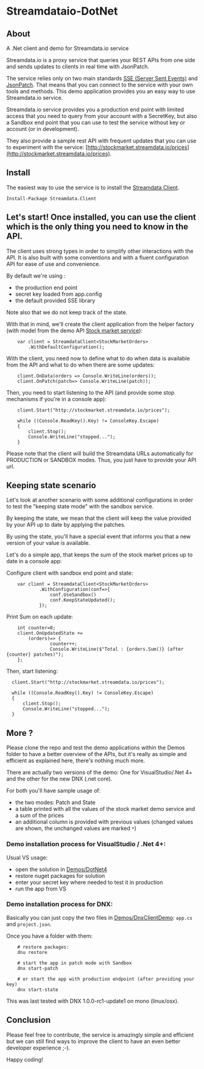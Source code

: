 # Streamdataio-DotNet

## About

A .Net client and demo for Streamdata.io service

Streamdata.io is a proxy service that queries your REST APIs from one side and sends updates to clients in real time with JsonPatch.

The service relies only on two main standards [SSE (Server Sent Events)](https://en.wikipedia.org/wiki/Server-sent_events) and [JsonPatch](https://tools.ietf.org/html/rfc6902). 
That means that you can connect to the service with your own tools and methods. This demo application provides you an easy way to use Streamdata.io service.

Streamdata.io service provides you a production end point with limited access that you need to query from your account with a SecretKey, but also a Sandbox end point that you can use to test the service without key or account (or in development).

They also provide a sample rest API with frequent updates that you can use to experiment with the service: [http://stockmarket.streamdata.io/prices](http://stockmarket.streamdata.io/prices).

## Install

The easiest way to use the service is to install the [Streamdata Client](https://www.nuget.org/packages/Streamdata.Client/).

    Install-Package Streamdata.Client

## Let's start! Once installed, you can use the client which is the only thing you need to know in the API.

The client uses strong types in order to simplify other interactions with the API. It is also built with some conventions and with a fluent configuration API for ease of use and convenience.

By default we're using :

* the production end point
* secret key loaded from app.config 
* the default provided SSE library

Note also that we do not keep track of the state.

With that in mind, we'll create the client application from the helper factory (with model from the demo API [Stock market service](http://stockmarket.streamdata.io/prices)):

        var client = StreamdataClient<StockMarketOrders>
            .WithDefaultConfiguration();

With the client, you need now to define what to do when data is available from the API and what to do when there are some updates:

        client.OnData(orders => Console.WriteLine(orders));
        client.OnPatch(patch=> Console.WriteLine(patch));

Then, you need to start listening to the API (and provide some stop mechanisms if you're in a console app):

        client.Start("http://stockmarket.streamdata.io/prices");

        while ((Console.ReadKey().Key) != ConsoleKey.Escape)
        {
            client.Stop();
            Console.WriteLine("stopped...");
        }    

Please note that the client will build the Streamdata URLs automatically for PRODUCTION or SANDBOX modes. Thus, you just have to provide your API url.

## Keeping state scenario

Let's look at another scenario with some additional configurations in order to test the "keeping state mode" with the sandbox service. 

By keeping the state, we mean that the client will keep the value provided by your API up to date by applying the patches.

By using the state, you'll have a special event that informs you that a new version of your value is available.

Let's do a simple app, that keeps the sum of the stock market prices up to date in a console app:

Configure client with sandbox end point and state:

        var client = StreamdataClient<StockMarketOrders>
                .WithConfiguration(conf=>{
                    conf.UseSandbox()
                    conf.KeepStateUpdated();
                });

Print Sum on each update:

        int counter=0;
        client.OnUpdatedState += 
            (orders)=> {
                    counter++;
                    Console.WriteLine($"Total : {orders.Sum()} (after {counter} patches)");
        };

Then, start listening:

      client.Start("http://stockmarket.streamdata.io/prices");

      while ((Console.ReadKey().Key) != ConsoleKey.Escape)
      {
          client.Stop();
          Console.WriteLine("stopped...");
      }

## More ?

Please clone the repo and test the demo applications within the Demos folder to have a better overview of the APIs, but it's really as simple and efficient as explained here, there's nothing much more.

There are actually two versions of the demo: One for VisualStudio/.Net 4+ and the other for the new DNX (.net core).

For both you'll have sample usage of:

 * the two modes: Patch and State
 * a table printed with all the values of the stock market demo service and a sum of the prices
 * an additional column is provided with previous values (changed values are shown, the unchanged values are marked `*`)

### Demo installation process for VisualStudio / .Net 4+:

Usual VS usage:

 * open the solution in [Demos/DotNet4](Demos/DotNet4)
 * restore nuget packages for solution
 * enter your secret key where needed to test it in production
 * run the app from VS

### Demo installation process for DNX:

Basically you can just copy the two files in [Demos/DnxClientDemo](Demos/DnxClientDemo): `app.cs` and `project.json`.

Once you have a folder with them:

        # restore packages:
        dnu restore

        # start the app in patch mode with Sandbox
        dnx start-patch

        # or start the app with production endpoint (after providing your key)
        dnx start-state

This was last tested with DNX 1.0.0-rc1-update1 on mono (linux/osx).

## Conclusion

Please feel free to contribute, the service is amazingly simple and efficient but we can still find ways to improve the client to have an even better developer experience ;-).

Happy coding!
